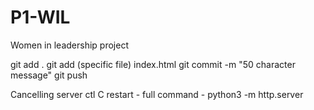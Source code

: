 # P1-WIL
Women in leadership project 

git add . 
git add  (specific file) index.html 
git commit -m "50 character message"
git push 

Cancelling server ctl C
restart - full command - python3 -m http.server

